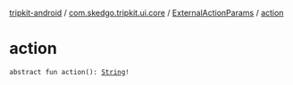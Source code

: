 [tripkit-android](../../index.md) / [com.skedgo.tripkit.ui.core](../index.md) / [ExternalActionParams](index.md) / [action](./action.md)

# action

`abstract fun action(): `[`String`](https://kotlinlang.org/api/latest/jvm/stdlib/kotlin/-string/index.html)`!`